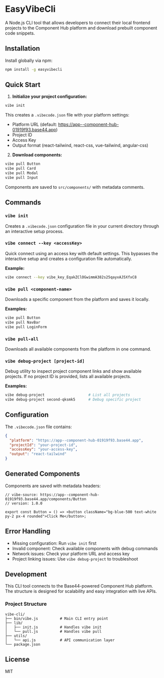 
# EasyVibeCli

A Node.js CLI tool that allows developers to connect their local frontend projects to the Component Hub platform and download prebuilt component code snippets.

## Installation

Install globally via npm:

```bash
npm install -g easyvibecli
```

## Quick Start

1. **Initialize your project configuration:**
```bash
vibe init
```

This creates a `.vibecode.json` file with your platform settings:
- Platform URL (default: https://app--component-hub-01919f93.base44.app)
- Project ID
- Access Key
- Output format (react-tailwind, react-css, vue-tailwind, angular-css)

2. **Download components:**
```bash
vibe pull Button
vibe pull Card
vibe pull Modal
vibe pull Input
```

Components are saved to `src/components/` with metadata comments.

## Commands

### `vibe init`
Creates a `.vibecode.json` configuration file in your current directory through an interactive setup process.

### `vibe connect --key <accessKey>`
Quick connect using an access key with default settings. This bypasses the interactive setup and creates a configuration file automatically.

**Example:**
```bash
vibe connect --key vibe_key_EqakZClOGwimmA382s25qayxAJ5XfxC8
```

### `vibe pull <component-name>`
Downloads a specific component from the platform and saves it locally.

**Examples:**
```bash
vibe pull Button
vibe pull NavBar
vibe pull LoginForm
```

### `vibe pull-all`
Downloads all available components from the platform in one command.

### `vibe debug-project [project-id]`
Debug utility to inspect project component links and show available projects. If no project ID is provided, lists all available projects.

**Examples:**
```bash
vibe debug-project                    # List all projects
vibe debug-project second-qksmk5      # Debug specific project
```

## Configuration

The `.vibecode.json` file contains:
```json
{
  "platform": "https://app--component-hub-01919f93.base44.app",
  "projectId": "your-project-id",
  "accessKey": "your-access-key",
  "output": "react-tailwind"
}
```

## Generated Components

Components are saved with metadata headers:
```tsx
// vibe-source: https://app--component-hub-01919f93.base44.app/components/Button
// version: 1.0.0

export const Button = () => <button className="bg-blue-500 text-white py-2 px-4 rounded">Click Me</button>;
```

## Error Handling

- Missing configuration: Run `vibe init` first
- Invalid component: Check available components with debug commands
- Network issues: Check your platform URL and access key
- Project linking issues: Use `vibe debug-project` to troubleshoot

## Development

This CLI tool connects to the Base44-powered Component Hub platform. The structure is designed for scalability and easy integration with live APIs.

### Project Structure
```
vibe-cli/
├── bin/vibe.js          # Main CLI entry point
├── lib/
│   ├── init.js          # Handles vibe init
│   └── pull.js          # Handles vibe pull
├── utils/
│   └── api.js           # API communication layer
└── package.json
```

## License

MIT
